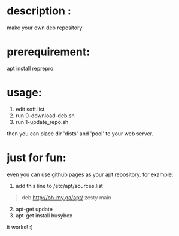# description : 
  make your own deb repository
  
# prerequirement:
  apt install reprepro
# usage:
1. edit soft.list
2. run 0-download-deb.sh
3. run 1-update_repo.sh

then you can place dir 'dists' and 'pool' to your web server.

# just for fun:
even you can use github pages as your apt repository. for example:
1. add this line to /etc/apt/sources.list
  > deb  http://oh-my.ga/apt/ zesty main
  
2. apt-get update
3. apt-get install busybox

it works! :)
